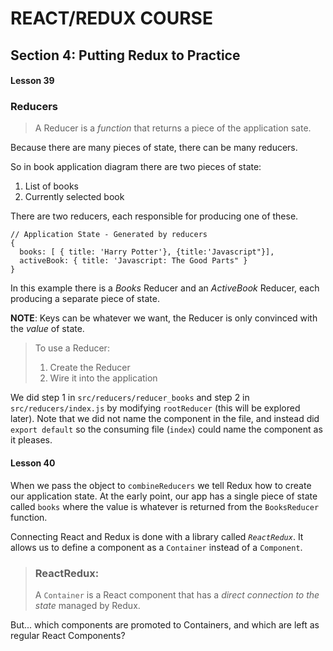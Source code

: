 # REACT/REDUX COURSE

## Section 4: Putting Redux to Practice

#### Lesson 39

### Reducers

> A Reducer is a _function_ that returns a piece of the application sate.

Because there are many pieces of state, there can be many reducers.

So in book application diagram there are two pieces of state:

1. List of books
2. Currently selected book

There are two reducers, each responsible for producing one of these.

```
// Application State - Generated by reducers
{
  books: [ { title: 'Harry Potter'}, {title:'Javascript"}],  
  activeBook: { title: 'Javascript: The Good Parts" }
}
```
In this example there is a _Books_ Reducer and an _ActiveBook_ Reducer, each producing a separate piece of state.

**NOTE**: Keys can be whatever we want, the Reducer is only convinced with the _value_ of state.

>To use a Reducer:
>1. Create the Reducer
>2. Wire it into the application

We did step 1 in `src/reducers/reducer_books` and step 2 in `src/reducers/index.js` by modifying `rootReducer` (this will be explored later). Note that we did not name the component in the file, and instead did `export default` so the consuming file (`index`) could name the component as it pleases.

#### Lesson 40

When we pass the object to `combineReducers` we tell Redux how to create our application state. At the early point, our app has a single piece of state called `books` where the value is whatever is returned from the `BooksReducer` function.

Connecting React and Redux is done with a library called _`ReactRedux`_. It allows us to define a component as a `Container` instead of a `Component`. 

> ### ReactRedux:
> A `Container` is a React component that has a _direct connection to the state_ managed by Redux.

But... which components are promoted to Containers, and which are left as regular React Components?

